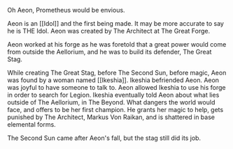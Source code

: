 Oh Aeon, Prometheus would be envious.

Aeon is an [[Idol]] and the first being made. It may be more accurate to say he is THE Idol. Aeon was created by The Architect at The Great Forge. 

Aeon worked at his forge as he was foretold that a great power would come from outside the Aellorium, and he was to build its defender, The Great Stag. 

While creating The Great Stag, before The Second Sun, before magic, Aeon was found by a woman named [[Ikeshia]]. Ikeshia befriended Aeon. Aeon was joyful to have someone to talk to. Aeon allowed Ikeshia to use his forge in order to search for Legion. Ikeshia eventually told Aeon about what lies outside of The Aellorium, in The Beyond. What dangers the world would face, and offers to be her first champion. He grants her magic to help, gets punished by The Architect, Markus Von Raikan, and is shattered in base elemental forms. 

The Second Sun came after Aeon's fall, but the stag still did its job. 